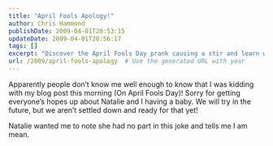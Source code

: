 ```yaml
---
title: "April Fools Apology!"
author: Chris Hammond
publishDate: 2009-04-01T20:53:15
updateDate: 2009-04-01T20:56:17
tags: []
excerpt: "Discover the April Fools Day prank causing a stir and learn why Natalie is not on board in this humorous blog post on family planning and joking around."
url: /2009/april-fools-apology  # Use the generated URL with year
---
```

<p>Apparently people don’t know me well enough to know that I was kidding with my blog post this morning (On April Fools Day)! Sorry for getting everyone’s hopes up about Natalie and I having a baby. We will try in the future, but we aren’t settled down and ready for that yet!</p>  <p>Natalie wanted me to note she had no part in this joke and tells me I am mean.</p>

